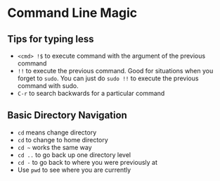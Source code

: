 # Command Line Magic

## Tips for typing less

- `<cmd> !$` to execute command with the argument of the previous command
- `!!` to execute the previous command. Good for situations when you forget to `sudo`.
  You can just do `sudo !!` to execute the previous command with sudo.
- `C-r` to search backwards for a particular command

## Basic Directory Navigation

- `cd` means change directory
- `cd` to change to home directory
- `cd ~` works the same way
- `cd ..` to go back up one directory level
- `cd -` to go back to where you were previously at
- Use `pwd` to see where you are currently
